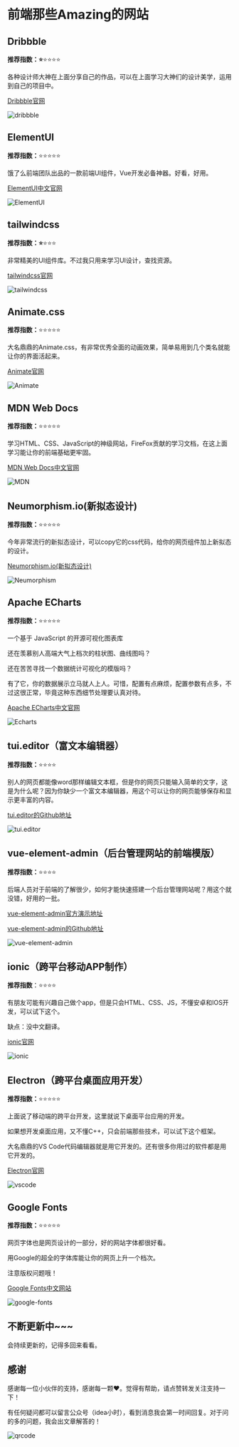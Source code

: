 # 前端那些Amazing的网站

## Dribbble

**推荐指数：:star:**:star::star::star::star:

各种设计师大神在上面分享自己的作品，可以在上面学习大神们的设计美学，运用到自己的项目中。

[Dribbble官网](https://dribbble.com/)

![dribbble](../.vuepress/public/images/Dribbble.png)



## ElementUI

**推荐指数：**:star::star::star::star::star:

饿了么前端团队出品的一款前端UI组件，Vue开发必备神器。好看，好用。

[ElementUI中文官网](https://element.eleme.cn/#/zh-CN)

![ElementUI](../.vuepress/public/images/ElementUI.png)



## tailwindcss

**推荐指数：:star:**:star::star::star:

非常精美的UI组件库。不过我只用来学习UI设计，查找资源。

[tailwindcss官网](https://www.tailwindcss.cn/resources)

![tailwindcss](../.vuepress/public/images/tailwindcss.png)



## Animate.css

**推荐指数：**:star::star::star::star::star:

大名鼎鼎的Animate.css，有非常优秀全面的动画效果，简单易用到几个类名就能让你的界面活起来。

[Animate官网](https://animate.style/)

![Animate](../.vuepress/public/images/Animate.png)



## MDN Web Docs

**推荐指数：**:star::star::star::star::star:

学习HTML、CSS、JavaScript的神级网站，FireFox贡献的学习文档，在这上面学习能让你的前端基础更牢固。

[MDN Web Docs中文官网](https://developer.mozilla.org/zh-CN/docs/Web)

![MDN](../.vuepress/public/images/MDN-Web-Docs.png)



## Neumorphism.io(新拟态设计)

**推荐指数：**:star::star::star::star::star:

今年非常流行的新拟态设计，可以copy它的css代码，给你的网页组件加上新拟态的设计。

[Neumorphism.io(新拟态设计)](https://neumorphism.io/#ffffff)

![Neumorphism](../.vuepress/public/images/Neumorphism.png)



## Apache ECharts

**推荐指数：**:star::star::star::star::star:

一个基于 JavaScript 的开源可视化图表库

还在羡慕别人高端大气上档次的柱状图、曲线图吗？

还在苦苦寻找一个数据统计可视化的模版吗？

有了它，你的数据展示立马就人上人。可惜，配置有点麻烦，配置参数有点多，不过这很正常，毕竟这种东西细节处理要认真对待。

[Apache ECharts中文官网](https://echarts.apache.org/zh/index.html)

![Echarts](../.vuepress/public/images/Apache-ECharts.png)



## tui.editor（富文本编辑器）

**推荐指数：**:star::star::star::star:

别人的网页都能像word那样编辑文本框，但是你的网页只能输入简单的文字，这是为什么呢？因为你缺少一个富文本编辑器，用这个可以让你的网页能够保存和显示更丰富的内容。

[tui.editor的Github地址](https://github.com/nhn/tui.editor)

![tui.editor](../.vuepress/public/images/tui.editor.png)



## vue-element-admin（后台管理网站的前端模版）

**推荐指数：**:star::star::star::star:

后端人员对于前端的了解很少，如何才能快速搭建一个后台管理网站呢？用这个就没错，好用的一批。

[vue-element-admin官方演示地址](https://panjiachen.github.io/vue-element-admin/)

[vue-element-admin的Github地址](https://github.com/PanJiaChen/vue-element-admin/)

![vue-element-admin](../.vuepress/public/images/vue-element-admin.png)



## ionic（跨平台移动APP制作）

**推荐指数**：:star::star::star::star:

有朋友可能有兴趣自己做个app，但是只会HTML、CSS、JS，不懂安卓和IOS开发，可以试下这个。

缺点：没中文翻译。

[ionic官网](https://ionicframework.com/docs/)

![ionic](../.vuepress/public/images/ionic.png)



## Electron（跨平台桌面应用开发）

**推荐指数：**:star::star::star::star::star:

上面说了移动端的跨平台开发，这里就说下桌面平台应用的开发。

如果想开发桌面应用，又不懂C++，只会前端那些技术，可以试下这个框架。

大名鼎鼎的VS Code代码编辑器就是用它开发的。还有很多你用过的软件都是用它开发的。

[Electron官网](https://www.electronjs.org/)

![vscode](../.vuepress/public/images/vscode.png)





## Google Fonts

**推荐指数：**:star::star::star::star::star:

网页字体也是网页设计的一部分，好的网站字体都很好看。

用Google的超全的字体库能让你的网页上升一个档次。

注意版权问题哦！

[Google Fonts中文网站](http://www.googlefonts.cn/)

![google-fonts](../.vuepress/public/images/Google-Fonts.png)



## 不断更新中~~~

会持续更新的，记得多回来看看。



## 感谢

感谢每一位小伙伴的支持，感谢每一颗❤️。觉得有帮助，请点赞转发关注支持一下！

有任何疑问都可以留言公众号（idea小时），看到消息我会第一时间回复。对于问的多的问题，我会出文章解答的！

![qrcode](../.vuepress/public/images/qrcode.png)



